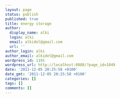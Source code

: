 ```yaml
---
layout: page
status: publish
published: true
title: energy storage
author:
  display_name: alki
  login: alki
  email: alkidel@gmail.com
  url: ''
author_login: alki
author_email: alkidel@gmail.com
wordpress_id: 1191
wordpress_url: http://localhost:8888/?page_id=1049
date: '2011-12-05 20:25:58 +0100'
date_gmt: '2011-12-05 20:25:58 +0100'
categories: []
tags: []
comments: []
---
```


